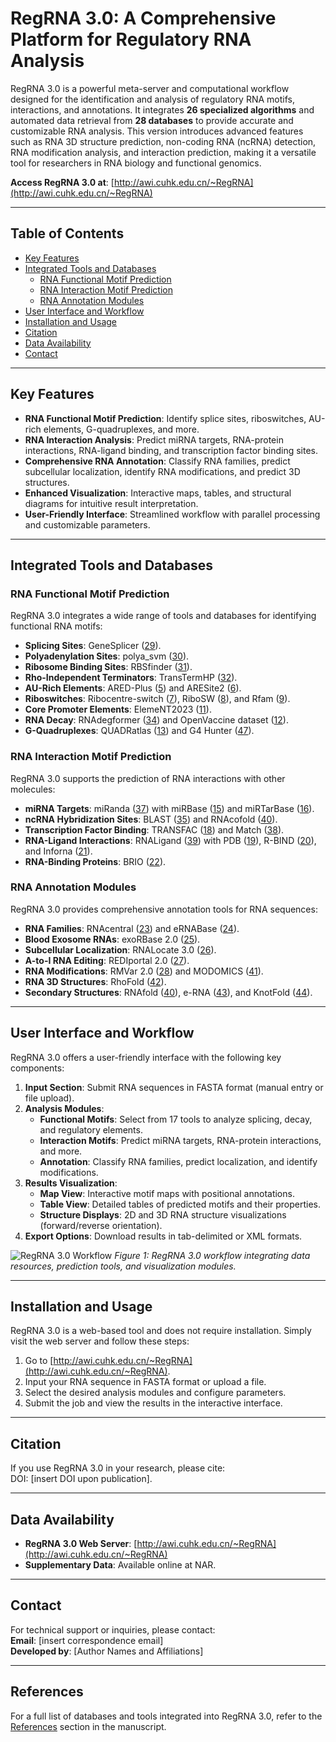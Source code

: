 # RegRNA 3.0: A Comprehensive Platform for Regulatory RNA Analysis

RegRNA 3.0 is a powerful meta-server and computational workflow designed for the identification and analysis of regulatory RNA motifs, interactions, and annotations. It integrates **26 specialized algorithms** and automated data retrieval from **28 databases** to provide accurate and customizable RNA analysis. This version introduces advanced features such as RNA 3D structure prediction, non-coding RNA (ncRNA) detection, RNA modification analysis, and interaction prediction, making it a versatile tool for researchers in RNA biology and functional genomics.

**Access RegRNA 3.0 at**: [http://awi.cuhk.edu.cn/~RegRNA](http://awi.cuhk.edu.cn/~RegRNA)

---

## Table of Contents
- [Key Features](#key-features)
- [Integrated Tools and Databases](#integrated-tools-and-databases)
  - [RNA Functional Motif Prediction](#rna-functional-motif-prediction)
  - [RNA Interaction Motif Prediction](#rna-interaction-motif-prediction)
  - [RNA Annotation Modules](#rna-annotation-modules)
- [User Interface and Workflow](#user-interface-and-workflow)
- [Installation and Usage](#installation-and-usage)
- [Citation](#citation)
- [Data Availability](#data-availability)
- [Contact](#contact)

---

## Key Features
- **RNA Functional Motif Prediction**: Identify splice sites, riboswitches, AU-rich elements, G-quadruplexes, and more.
- **RNA Interaction Analysis**: Predict miRNA targets, RNA-protein interactions, RNA-ligand binding, and transcription factor binding sites.
- **Comprehensive RNA Annotation**: Classify RNA families, predict subcellular localization, identify RNA modifications, and predict 3D structures.
- **Enhanced Visualization**: Interactive maps, tables, and structural diagrams for intuitive result interpretation.
- **User-Friendly Interface**: Streamlined workflow with parallel processing and customizable parameters.

---

## Integrated Tools and Databases

### RNA Functional Motif Prediction
RegRNA 3.0 integrates a wide range of tools and databases for identifying functional RNA motifs:
- **Splicing Sites**: GeneSplicer ([29](#references)).
- **Polyadenylation Sites**: polya_svm ([30](#references)).
- **Ribosome Binding Sites**: RBSfinder ([31](#references)).
- **Rho-Independent Terminators**: TransTermHP ([32](#references)).
- **AU-Rich Elements**: ARED-Plus ([5](#references)) and ARESite2 ([6](#references)).
- **Riboswitches**: Ribocentre-switch ([7](#references)), RiboSW ([8](#references)), and Rfam ([9](#references)).
- **Core Promoter Elements**: ElemeNT2023 ([11](#references)).
- **RNA Decay**: RNAdegformer ([34](#references)) and OpenVaccine dataset ([12](#references)).
- **G-Quadruplexes**: QUADRatlas ([13](#references)) and G4 Hunter ([47](#references)).

### RNA Interaction Motif Prediction
RegRNA 3.0 supports the prediction of RNA interactions with other molecules:
- **miRNA Targets**: miRanda ([37](#references)) with miRBase ([15](#references)) and miRTarBase ([16](#references)).
- **ncRNA Hybridization Sites**: BLAST ([35](#references)) and RNAcofold ([40](#references)).
- **Transcription Factor Binding**: TRANSFAC ([18](#references)) and Match ([38](#references)).
- **RNA-Ligand Interactions**: RNALigand ([39](#references)) with PDB ([19](#references)), R-BIND ([20](#references)), and Inforna ([21](#references)).
- **RNA-Binding Proteins**: BRIO ([22](#references)).

### RNA Annotation Modules
RegRNA 3.0 provides comprehensive annotation tools for RNA sequences:
- **RNA Families**: RNAcentral ([23](#references)) and eRNABase ([24](#references)).
- **Blood Exosome RNAs**: exoRBase 2.0 ([25](#references)).
- **Subcellular Localization**: RNALocate 3.0 ([26](#references)).
- **A-to-I RNA Editing**: REDIportal 2.0 ([27](#references)).
- **RNA Modifications**: RMVar 2.0 ([28](#references)) and MODOMICS ([41](#references)).
- **RNA 3D Structures**: RhoFold ([42](#references)).
- **Secondary Structures**: RNAfold ([40](#references)), e-RNA ([43](#references)), and KnotFold ([44](#references)).

---

## User Interface and Workflow
RegRNA 3.0 offers a user-friendly interface with the following key components:
1. **Input Section**: Submit RNA sequences in FASTA format (manual entry or file upload).
2. **Analysis Modules**:
   - **Functional Motifs**: Select from 17 tools to analyze splicing, decay, and regulatory elements.
   - **Interaction Motifs**: Predict miRNA targets, RNA-protein interactions, and more.
   - **Annotation**: Classify RNA families, predict localization, and identify modifications.
3. **Results Visualization**:
   - **Map View**: Interactive motif maps with positional annotations.
   - **Table View**: Detailed tables of predicted motifs and their properties.
   - **Structure Displays**: 2D and 3D RNA structure visualizations (forward/reverse orientation).
4. **Export Options**: Download results in tab-delimited or XML formats.

![RegRNA 3.0 Workflow](media/image2.png)
*Figure 1: RegRNA 3.0 workflow integrating data resources, prediction tools, and visualization modules.*

---

## Installation and Usage
RegRNA 3.0 is a web-based tool and does not require installation. Simply visit the web server and follow these steps:
1. Go to [http://awi.cuhk.edu.cn/~RegRNA](http://awi.cuhk.edu.cn/~RegRNA).
2. Input your RNA sequence in FASTA format or upload a file.
3. Select the desired analysis modules and configure parameters.
4. Submit the job and view the results in the interactive interface.

---

## Citation
If you use RegRNA 3.0 in your research, please cite:  
DOI: [insert DOI upon publication].

---

## Data Availability
- **RegRNA 3.0 Web Server**: [http://awi.cuhk.edu.cn/~RegRNA](http://awi.cuhk.edu.cn/~RegRNA)
- **Supplementary Data**: Available online at NAR.

---

## Contact
For technical support or inquiries, please contact:  
**Email**: [insert correspondence email]  
**Developed by**: [Author Names and Affiliations]

---

## References
For a full list of databases and tools integrated into RegRNA 3.0, refer to the [References](#references) section in the manuscript.